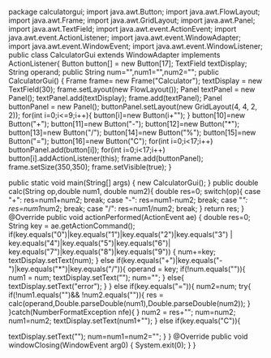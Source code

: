 package calculatorgui;
import java.awt.Button;
import java.awt.FlowLayout;
import java.awt.Frame;
import java.awt.GridLayout;
import java.awt.Panel;
import java.awt.TextField;
import java.awt.event.ActionEvent;
import java.awt.event.ActionListener;
import java.awt.event.WindowAdapter;
import java.awt.event.WindowEvent;
import java.awt.event.WindowListener;
public class CalculatorGui extends WindowAdapter implements ActionListener{
Button button[] = new Button[17];
TextField textDisplay;
String operand;
public String num="",num1="",num2="";
public CalculatorGui() {
Frame frame= new Frame("Calculator");
textDisplay = new TextField(30);
frame.setLayout(new FlowLayout());
Panel textPanel = new Panel();
textPanel.add(textDisplay);
frame.add(textPanel);
Panel buttonPanel = new Panel();
buttonPanel.setLayout(new GridLayout(4, 4, 2, 2));
for(int i=0;i<=9;i++){
button[i]=new Button(i+"");
}
button[10]=new Button("+");
button[11]=new Button("-");
button[12]=new Button("*");
button[13]=new Button("/");
button[14]=new Button("%");
button[15]=new Button("=");
button[16]=new Button("C");
for(int i=0;i<17;i++)
buttonPanel.add(button[i]);
for(int i=0;i<17;i++)
button[i].addActionListener(this);
frame.add(buttonPanel);
frame.setSize(350,350);
frame.setVisible(true);
}

public static void main(String[] args) {
new CalculatorGui();
}
public double calc(String op,double num1, double num2){
double res=0;
switch(op){
case "+": res=num1+num2;
break;
case "-": res=num1-num2;
break;
case "*": res=num1*num2;
break;
case "/": res=num1/num2;
break;
}
return res;
}
@Override
public void actionPerformed(ActionEvent ae) {
double res=0;
String key = ae.getActionCommand();
if(key.equals("0")|key.equals("1")|key.equals("2")|key.equals("3")
| key.equals("4")|key.equals("5")|key.equals("6")|
key.equals("7")|key.equals("8")|key.equals("9"))
{
num+=key;
textDisplay.setText(num);
}
else if(key.equals("+")|key.equals("-")|key.equals("*")|key.equals("/")){
operand = key;
if(!num.equals("")){
num1 = num;
textDisplay.setText("");
num="";
}
else{
textDisplay.setText("error");
}
}
else if(key.equals("=")){
num2=num;
try{
if(!num1.equals("")&& !num2.equals("")){
res = calc(operand,Double.parseDouble(num1),Double.parseDouble(num2));
}
}catch(NumberFormatException nfe){
}
num2 = res+"";
num=num2;
num1=num2;
textDisplay.setText(num1+"");
}
else if(key.equals("C")){

textDisplay.setText("");
num=num1=num2="";
}
}
@Override
public void windowClosing(WindowEvent arg0) {
System.exit(0);
}
}
